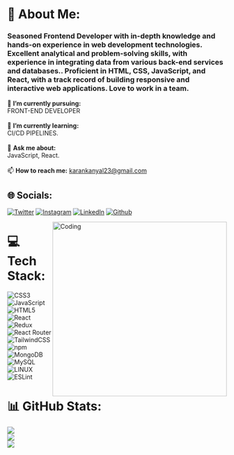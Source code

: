 # 💫 About Me:

<h3 align="sta">
 Seasoned Frontend Developer with in-depth knowledge and hands-on experience in web development
technologies. Excellent analytical and problem-solving skills, with experience in integrating data from various back-end
services and databases.. Proficient in HTML, CSS, JavaScript, and React, with a track record of building responsive and
interactive web applications. Love to work in a team.
</h3>

🔭 **I’m currently pursuing:** <br>FRONT-END DEVELOPER<br><br>🌱 **I’m currently learning:** <br>CI/CD PIPELINES.<br><br>💬 **Ask me about:** <br>JavaScript, React.<br><br>📫 **How to reach me:** karankanyal23@gmail.com <br>

## 🌐 Socials:

[![Twitter](https://img.shields.io/badge/Twitter-%231DA1F2.svg?logo=Twitter&logoColor=white)](https://x.com/KunalKanyal4) [![Instagram](https://img.shields.io/badge/Instagram-%23E4405F.svg?logo=Instagram&logoColor=white)](https://www.instagram.com/karan_kanyal/) [![LinkedIn](https://img.shields.io/badge/LinkedIn-%230077B5.svg?logo=linkedin&logoColor=white)](https://www.linkedin.com/in/karan-kanyal-b5750a161/) [![Github](https://img.shields.io/badge/-GitHub-181717?logo=github&logoColor=white)](https://github.com/karankanyal)

<img align="right" alt="Coding" width="400" src="https://lyshtechnology.com/admin/assets/img/animation_images/developer.gif">

# 💻 Tech Stack:

![CSS3](https://img.shields.io/badge/css3-%231572B6.svg?style=for-the-badge&logo=css3&logoColor=white) ![JavaScript](https://img.shields.io/badge/javascript-%23323330.svg?style=for-the-badge&logo=javascript&logoColor=%23F7DF1E) ![HTML5](https://img.shields.io/badge/html5-%23E34F26.svg?style=for-the-badge&logo=html5&logoColor=white) ![React](https://img.shields.io/badge/react-%2320232a.svg?style=for-the-badge&logo=react&logoColor=%2361DAFB) ![Redux](https://img.shields.io/badge/redux-%23593d88.svg?style=for-the-badge&logo=redux&logoColor=white) ![React Router](https://img.shields.io/badge/React_Router-CA4245?style=for-the-badge&logo=react-router&logoColor=white) ![TailwindCSS](https://img.shields.io/badge/tailwindcss-%2338B2AC.svg?style=for-the-badge&logo=tailwind-css&logoColor=white) ![npm](https://img.shields.io/badge/npm-%23CB3837.svg?style=for-the-badge&logo=npm&logoColor=white) ![MongoDB](https://img.shields.io/badge/MongoDB-%234ea94b.svg?style=for-the-badge&logo=mongodb&logoColor=white) ![MySQL](https://img.shields.io/badge/mysql-%2300f.svg?style=for-the-badge&logo=mysql&logoColor=white) ![LINUX](https://img.shields.io/badge/Linux-FCC624?style=for-the-badge&logo=linux&logoColor=black) ![ESLint](https://img.shields.io/badge/ESLint-4B3263?style=for-the-badge&logo=eslint&logoColor=white)

# 📊 GitHub Stats:

![](https://github-readme-stats.vercel.app/api?username=karankanyal&theme=dark&hide_border=false&include_all_commits=false&count_private=true)<br/>
![](https://github-readme-streak-stats.herokuapp.com/?user=karankanyal&theme=dark&hide_border=false)<br/>
![](https://github-readme-stats.vercel.app/api/top-langs/?username=karankanyal&theme=dark&hide_border=false&include_all_commits=false&count_private=false&layout=compact)

